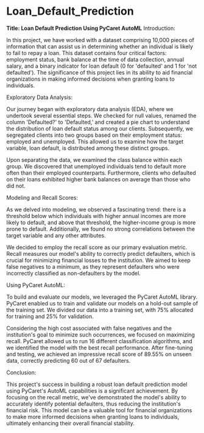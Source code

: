 # Loan_Default_Prediction
**Title: Loan Default Prediction Using PyCaret AutoML**
Introduction:

In this project, we have worked with a dataset comprising 10,000 pieces of information that can assist us in determining whether an individual is likely to fail to repay a loan. This dataset contains four critical factors: employment status, bank balance at the time of data collection, annual salary, and a binary indicator for loan default (0 for 'defaulted' and 1 for 'not defaulted'). The significance of this project lies in its ability to aid financial organizations in making informed decisions when granting loans to individuals.

Exploratory Data Analysis:

Our journey began with exploratory data analysis (EDA), where we undertook several essential steps. We checked for null values, renamed the column 'Defaulted?' to 'Defaulted,' and created a pie chart to understand the distribution of loan default status among our clients. Subsequently, we segregated clients into two groups based on their employment status: employed and unemployed. This allowed us to examine how the target variable, loan default, is distributed among these distinct groups.

Upon separating the data, we examined the class balance within each group. We discovered that unemployed individuals tend to default more often than their employed counterparts. Furthermore, clients who defaulted on their loans exhibited higher bank balances on average than those who did not.

Modeling and Recall Scores:

As we delved into modeling, we observed a fascinating trend: there is a threshold below which individuals with higher annual incomes are more likely to default, and above that threshold, the higher-income group is more prone to default. Additionally, we found no strong correlations between the target variable and any other attributes.

We decided to employ the recall score as our primary evaluation metric. Recall measures our model's ability to correctly predict defaulters, which is crucial for minimizing financial losses to the institution. We aimed to keep false negatives to a minimum, as they represent defaulters who were incorrectly classified as non-defaulters by the model.

Using PyCaret AutoML:

To build and evaluate our models, we leveraged the PyCaret AutoML library. PyCaret enabled us to train and validate our models on a hold-out sample of the training set. We divided our data into a training set, with 75% allocated for training and 25% for validation.

Considering the high cost associated with false negatives and the institution's goal to minimize such occurrences, we focused on maximizing recall. PyCaret allowed us to run 16 different classification algorithms, and we identified the model with the best recall performance. After fine-tuning and testing, we achieved an impressive recall score of 89.55% on unseen data, correctly predicting 60 out of 67 defaulters.

Conclusion:

This project's success in building a robust loan default prediction model using PyCaret's AutoML capabilities is a significant achievement. By focusing on the recall metric, we've demonstrated the model's ability to accurately identify potential defaulters, thus reducing the institution's financial risk. This model can be a valuable tool for financial organizations to make more informed decisions when granting loans to individuals, ultimately enhancing their overall financial stability.

